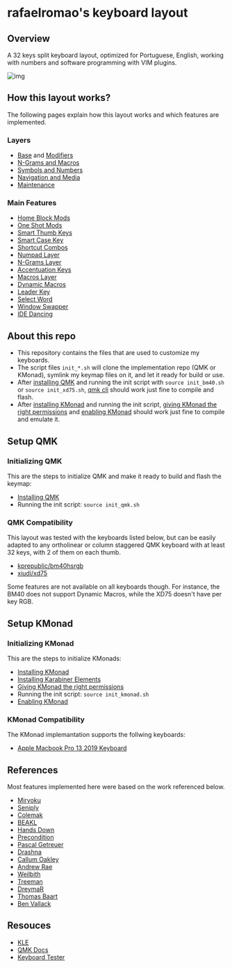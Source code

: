 # rafaelromao's keyboard layout
 
## Overview

A 32 keys split keyboard layout, optimized for Portuguese, English, working with numbers and software programming with VIM plugins.

![img](https://i.imgur.com/wiIKmzs.png)

## How this layout works?

The following pages explain how this layout works and which features are implemented.

### Layers

- [Base](docs/base.md) and [Modifiers](docs/modifiers.md)
- [N-Grams and Macros](docs/macros.md)
- [Symbols and Numbers](docs/symbols.md)
- [Navigation and Media](docs/navigation.md)
- [Maintenance](docs/maintenance.md)

### Main Features

- [Home Block Mods](docs/modifiers.md#home-block-modifiers)
- [One Shot Mods](docs/modifiers.md#one-shot-modifiers)
- [Smart Thumb Keys](docs/base.md#smart-thumb-keys)
- [Smart Case Key](docs/modifiers.md#smart-case-key)
- [Shortcut Combos](docs/base.md#base-layer-combos)
- [Numpad Layer](docs/symbols.md#numpad)
- [N-Grams Layer](docs/macros.md)
- [Accentuation Keys](docs/macros.md#n-grams-and-accents)
- [Macros Layer](docs/macros.md)
- [Dynamic Macros](docs/macros.md#dynamic-macros)
- [Leader Key](docs/macros.md#leader-key)
- [Select Word](docs/macros.md#select-word)
- [Window Swapper](docs/macros.md#window-swapper)
- [IDE Dancing](docs/macros.md#ide-dancing)

## About this repo

- This repository contains the files that are used to customize my keyboards.
- The script files `init_*.sh` will clone the implementation repo (QMK or KMonad), symlink my keymap files on it, and let it ready for build or use.
- After [installing QMK](https://docs.qmk.fm/#/newbs_getting_started) and running the init script with `source init_bm40.sh` or `source init_xd75.sh`, [qmk cli](https://docs.qmk.fm/#/cli) should work just fine to compile and flash.
- After [installing KMonad](https://github.com/kmonad/kmonad/blob/master/doc/installation.md#installing-kmonad) and running the init script, [giving KMonad the right permissions](https://github.com/kmonad/kmonad/blob/master/doc/installation.md#giving-kmonad-additional-permissions) and [enabling KMonad]() should work just fine to compile and emulate it.

## Setup QMK

### Initializing QMK

This are the steps to initialize QMK and make it ready to build and flash the keymap:
- [Installing QMK](https://docs.qmk.fm/#/newbs_getting_started)
- Running the init script: `source init_qmk.sh`

### QMK Compatibility

This layout was tested with the keyboards listed below, but can be easily adapted to any ortholinear or column staggered QMK keyboard with at least 32 keys, with 2 of them on each thumb.

- [kprepublic/bm40hsrgb](src/qmk/keyboards/kprepublic/bm40hsrgb/keymaps/rafaelromao/readme.md)
- [xiudi/xd75](src/qmk/keyboards/xiudi/xd75/keymaps/rafaelromao/readme.md)

Some features are not available on all keyboards though. For instance, the BM40 does not support Dynamic Macros, while the XD75 doesn't have per key RGB.

## Setup KMonad

### Initializing KMonad

This are the steps to initialize KMonads:
- [Installing KMonad](https://github.com/kmonad/kmonad/blob/master/doc/installation.md#installing-kmonad)
- [Installing Karabiner Elements](https://karabiner-elements.pqrs.org/)
- [Giving KMonad the right permissions](https://github.com/kmonad/kmonad/blob/master/doc/installation.md#giving-kmonad-additional-permissions)
- Running the init script: `source init_kmonad.sh`
- [Enabling KMonad]()

### KMonad Compatibility

The KMonad implemantation supports the follwing keyboards:
- [Apple Macbook Pro 13 2019 Keyboard](src/kmonad/keymap/user/rafaelromao/apple.kbd)

## References

Most features implemented here were based on the work referenced below.

- [Miryoku](https://github.com/manna-harbour/miryoku)
- [Seniply](https://stevep99.github.io/seniply)
- [Colemak](https://colemak.org)
- [BEAKL](https://ieants.cc/beakl)
- [Hands Down](https://sites.google.com/alanreiser.com/handsdown/home)
- [Precondition](https://github.com/precondition/dactyl-manuform-keymap)
- [Pascal Getreuer](https://github.com/getreuer/qmk-keymap)
- [Drashna](https://github.com/qmk/qmk_firmware/tree/master/users/drashna)
- [Callum Oakley](https://github.com/callum-oakley/qmk_firmware/tree/master/users/callum)
- [Andrew Rae](https://github.com/andrewjrae/kyria-keymap)
- [Weilbith](https://github.com/weilbith/keyboard_firmware)
- [Treeman](https://github.com/treeman/qmk_firmware/tree/master/keyboards/ferris/keymaps/treeman)
- [DreymaR](https://dreymar.colemak.org)
- [Thomas Baart](https://thomasbaart.nl/category/mechanical-keyboards/firmware/qmk)
- [Ben Vallack](https://youtube.com/c/BenVallack)

## Resouces

- [KLE](http://www.keyboard-layout-editor.com/#/gists/1a36101d96c804188d2d104ab5296739)
- [QMK Docs](https://docs.qmk.fm)
- [Keyboard Tester](https://config.qmk.fm/#/test)
